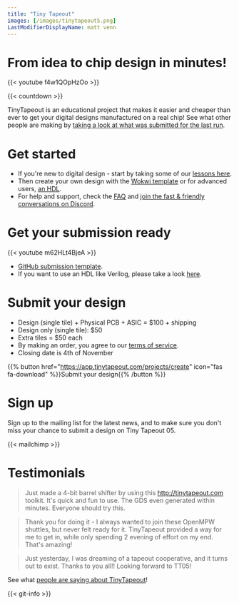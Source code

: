 ```yaml
---
title: "Tiny Tapeout"
images: [/images/tinytapeout5.png]
LastModifierDisplayName: matt venn
---
```


# From idea to chip design in minutes!


{{< youtube f4w1QOpHzOo >}}

{{< countdown >}}

TinyTapeout is an educational project that makes it easier and cheaper than ever to get your digital designs manufactured on a real chip! See what other people are making by [taking a look at what was submitted for the last run](/runs/tt04).


# Get started

* If you're new to digital design - start by taking some of our [lessons here](digital_design).
* Then create your own design with the [Wokwi template](https://wokwi.com/projects/354858054593504257) or for advanced users, [an HDL](/hdl).
* For help and support, check the [FAQ](faq) and [join the fast & friendly conversations on Discord](https://discord.gg/qZHPrPsmt6).


# Get your submission ready

{{< youtube m62HLt4BjeA >}}

* [GitHub submission template](https://github.com/TinyTapeout/tt05-submission-template).
* If you want to use an HDL like Verilog, please take a look [here](/hdl).


# Submit your design

* Design (single tile) + Physical PCB + ASIC = $100 + shipping
* Design only (single tile): $50
* Extra tiles = $50 each
* By making an order, you agree to our [terms of service](terms).
* Closing date is 4th of November

{{% button href="https://app.tinytapeout.com/projects/create" icon="fas fa-download" %}}Submit your design{{% /button %}}


# Sign up

Sign up to the mailing list for the latest news, and to make sure you don't miss your chance to submit a design on Tiny Tapeout 05.

{{< mailchimp >}}


# Testimonials

> Just made a 4-bit barrel shifter by using this http://tinytapeout.com toolkit. It's quick and fun to use. The GDS even generated within minutes. Everyone should try this.

> Thank you for doing it - I always wanted to join these OpenMPW shuttles, but never felt ready for it. TinyTapeout provided a way for me to get in, while only spending 2 evening of effort on my end. That's amazing!

> Just yesterday, I was dreaming of a tapeout cooperative, and it turns out to exist. Thanks to you all!! Looking forward to TT05!

See what [people are saying about TinyTapeout](https://twitter.com/search?q=tinytapeout)!

{{< git-info >}}
